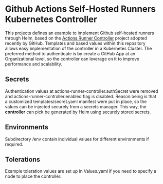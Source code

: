 # Github Actions Self-Hosted Runners Kubernetes Controller

This projects defines an example to implement Github self-hosted runners through Helm, based on the
[Actions Runner Controller](https://github.com/actions/actions-runner-controller) project adopted recently by GitHub.
Templates and based values within this repository allows easy implementation of the controller in a Kubernetes Cluster.
The preferred method to authenticate is by create a GitHub App at an Organizational level, so the controller can
leverage on it to improve performance and scalability.

## Secrets

Authentication values at actions-runner-controller.authSecret were removed and actions-runner-controller.enabled flag is
disabled. Reason being is that a customized templates/secret.yaml manifest were put in place, so the values can be
injected securely from a secrets manager. This way, the **controller** can pick be generated by Helm using securely
stored secrets.

## Environments

Subdirectory /env contain individual values for different environments if required.

## Tolerations

Example toleration values are set up in Values.yaml if you need to specify a node to place the controller.

